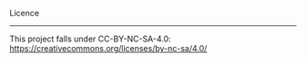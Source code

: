 Licence

***

This project falls under CC-BY-NC-SA-4.0: https://creativecommons.org/licenses/by-nc-sa/4.0/